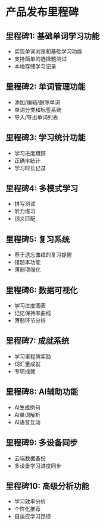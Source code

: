 # 产品发布里程碑

## 里程碑1: 基础单词学习功能
- 实现单词浏览和基础学习功能
- 支持简单的选择题测试
- 本地存储学习记录

## 里程碑2: 单词管理功能
- 添加/编辑/删除单词
- 单词分类和标签系统
- 导入/导出单词列表

## 里程碑3: 学习统计功能
- 学习进度跟踪
- 正确率统计
- 学习时长记录

## 里程碑4: 多模式学习
- 拼写测试
- 听力练习
- 词义匹配

## 里程碑5: 复习系统
- 基于遗忘曲线的复习提醒
- 错题本功能
- 薄弱项强化

## 里程碑6: 数据可视化
- 学习进度图表
- 记忆保持率曲线
- 薄弱环节分析

## 里程碑7: 成就系统
- 学习里程碑奖励
- 词汇量成就
- 专项成就

## 里程碑8: AI辅助功能
- AI生成例句
- AI单词解析
- AI语音互动

## 里程碑9: 多设备同步
- 云端数据备份
- 多设备学习进度同步

## 里程碑10: 高级分析功能
- 学习效率分析
- 个性化推荐
- 自适应学习路径
